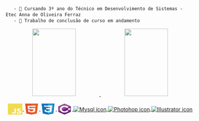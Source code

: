         
       - 🌱 Cursando 3º ano do Técnico em Desenvolvimento de Sistemas - Etec Anna de Oliveira Ferraz
       - 🔭 Trabalho de conclusão de curso em andamento


<div align="center">
  <a href="https://github.com/FelipePeixotoSantos">
  <img height="180em" width="48%" src="https://github-readme-stats.vercel.app/api?username=FelipePeixotoSantos&show_icons=true&theme=yeblu&include_all_commits=true&count_private=true"/>
  <img height="180em"  width="48%" src="https://github-readme-stats.vercel.app/api/top-langs/?username=FelipePeixotoSantos&layout=compact&langs_count=7&theme=yeblu"/>
</div>
        
<div align="center"style="display: inline_block"><br>
  <img align="center" alt="Js icon" height="30" width="40" src="https://raw.githubusercontent.com/devicons/devicon/master/icons/javascript/javascript-plain.svg">
  <img align="center" alt="HTML icon" height="30" width="40" src="https://raw.githubusercontent.com/devicons/devicon/master/icons/html5/html5-original.svg">
  <img align="center" alt="CSS icon" height="30" width="40" src="https://raw.githubusercontent.com/devicons/devicon/master/icons/css3/css3-original.svg">
  <img align="center" alt="Csharp icon" height="30" width="40" src="https://raw.githubusercontent.com/devicons/devicon/master/icons/csharp/csharp-original.svg">
  <img align="center" alt="Mysql icon" height="30" width="40" src="https://cdn.jsdelivr.net/gh/devicons/devicon/icons/mysql/mysql-original.svg">
  <img align="center" alt="Photohop icon" height="30" width="40" src="https://cdn.jsdelivr.net/gh/devicons/devicon/icons/photoshop/photoshop-plain.svg">
  <img align="center" alt="Illustrator icon" height="30" width="40" src="https://cdn.jsdelivr.net/gh/devicons/devicon/icons/illustrator/illustrator-plain.svg">
</div>
